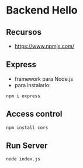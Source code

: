 # Backend Hello
## Recursos
- https://www.npmjs.com/

## Express
- framework para Node.js
- para instalarlo:

```
npm i express 
```
## Access control
```
npm install cors
```
## Run Server
```
node index.js
```
